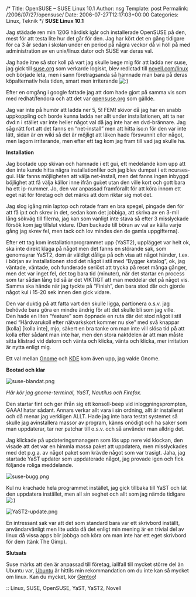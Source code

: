 /*
 Title: OpenSUSE &#8211; SUSE Linux 10.1
 Author: nsg
 Template: post
 Permalink: /2006/07/27/opensuse/
 Date: 2006-07-27T12:17:03+00:00
 Categories: Linux, Teknik
*/
**SUSE Linux 10.1**

Jag städade ren min 120G hårdisk igår och installerade OpenSUSE på den, mest för att testa lite hur det går för den. Jag har kört det en gång tidigare för ca 3 år sedan i skolan under en period på några veckor då vi höll på med administration av en unix/linux dator och SUSE var deras val.

Jag hade itne så stor koll på vart jag skulle bege mig för att ladda ner suse, jag gick till [suse.org][1] som verkarde logiskt, blev redictad till [novell.com/linux][2] och började leta, men i sann företragsanda så hamnade man bara på deras köpalternativ hela tiden, smart men irriterande <img src="http://nsg.cc/wp-includes/images/smilies/icon_smile.gif" alt=":)" class="wp-smiley" /> 

Efter en omgång i google fattade jag att dom hade gjort på samma vis som med redhat/fendora och att det var [opensuse.org][3] som gällde.

Jag var inte på humör att ladda ner 5, 5! FEM! skivor då jag har en snabb uppkoppling och borde kunna ladda ner allt under installationen, att ta ner dvd:n i stället var inte heller något val då jag inte har en dvd-brännare. Jag såg rätt fort att det fanns en &#8220;net-install&#8221; men att hitta iso:n för den var inte lätt, sidan är en wiki så det är möjligt att läken hade försvunnit eller något, men lagom irriterande, men efter ett tag kom jag fram till vad jag skulle ha.

**Installation**

Jag bootade upp skivan och hamnade i ett gui, ett medelande kom upp att den inte kunde hitta nägra installationfiler och jag blev dumpat i ett ncurses-gui. Här fanns möjligheten att välja net-install, men det fanns ingen inbyggd böjlighet att få välja källor inne ifrån gui:et utan den ville kort och gott bara ha ett ip-nummer. Jo, den var anpassad framförallt för att köra innom ett eget nät för företag och det märks att dom riktar sig mot det.

Jag slog igång min laptop och rotade fram en bra spegel, pingade den för att få ip:t och skrev in det, sedan kom det jobbiga, att skriva av en 3-mil lång sökväg till filerna, jag kan som vanligt inte stava så efter 3 misslyckade försök kom jag tillslut vidare. (Den backade till böran av val av källa varje gång jag skrev fel, men tack och lov mindes den de gamla uppgifterna).

Efter ett tag kom installationprogrammet upp (YaST2), upplägget var helt ok, ska inte direkt klaga på något men det fanns en störande sak, som genomsyrar YaST2, dom är väldigt dåliga på och visa att något händer, t.ex. i början av installationen stod det något i stil med &#8220;Bygger katalog&#8221;, ok, jag väntade, väntade, och funderade seriöst att trycka på reset många gånger, men det var inget fel, det tog bara tid (minuter), när det startar en process som tar sådan lång tid så är det VIKTIGT att man meddelar det på något vis. Samma ska hände när jag tyckte på &#8220;Finish&#8221;, den bara stod där och gjorde något kul i 15-20 sek innen den gick vidare.

Den var duktig på att fatta vart den skulle ligga, partionera o.s.v. jag behövde bara göra en mindre ändrig för att det skulle bli som jag ville.  
Den hade en liten &#8220;feature&#8221; som öppnade en ruta där det stod något i stil med &#8220;Hårdvarukoll efter nätvarkskort kommer nu ske&#8221; med svå knappar \[kolla\] \[kolla inte\], mjo, säkert en bra tanke om man inte vill slösa tid på att kolla efter sådant man inte har, men den stora naktdelen är att man måste sitta klistrad vid datorn och vänta och klicka, vänta och klicka, mer irritation är nytta enligt mig.

Ett val mellan [Gnome][4] och [KDE][5] kom även upp, jag valde Gnome.

**Bootad och klar**

<img id="image90" src="http://cdn.junkpile.se/2006/07/suse-blandat.png" alt="suse-blandat.png" />

*Här kör jag gnome-terminal, YaST, Nautilus och Firefox.*

Den startar fint och ger ifrån sig ett konsoll-beep vid inloggningsprompten, GAAA! hatar sådant. Annars verkar allt vara i sin ordning, allt är installerat och då menar jag verkligen ALLT. Hade jag inte bara testat systemet så skulle jag avinstallera massor av program, känns onödigt och ha saker som man uppdaterar, tar ner patchar till o.s.v. och så använder man alldrig det.

Jag klickade på updateringsmanagern som lös upp nere vid klockan, den visade att det var en himmla massa paket att uppdatera, men misslyckades med det p.g.a. av något paket som krävde något som var trasigt. Jaha, jag startade YaST updater som uppdaterade något, jag provade igen och fick följande roliga meddelande.

<img id="image91" src="http://cdn.junkpile.se/2006/07/suse-bugg.png" alt="suse-bugg.png" />

Kul nu krachade hela programmet instället, jag gick tillbaka till YaST och lät den uppdatera instället, men all sin seghet och allt som jag nämde tidigare <img src="http://nsg.cc/wp-includes/images/smilies/icon_smile.gif" alt=":)" class="wp-smiley" /> 

<img id="image92" src="http://cdn.junkpile.se/2006/07/YaST2-update.png" alt="YaST2-update.png" />

En intressant sak var att det som standard bara var ett skrivbord inställt, användarvänligt men lite udda då det enligt min mening är en trivial del av linux då vissa apps blir jobbga och köra om man inte har ett eget skrivbord för dem (tänk The Gimp).

**Slutsats**

Suse märks att den är anpassad till företag, iallfall till mycket större del än Ubuntu var, [Ubuntu][6] är hittils min rekommandation om du inte kan så mycket om linux. Kan du mycket, kör [Gentoo][7]!

:: Linux, SUSE, OpenSUSE, YaST, YaST2, Novell

<small></small>

 [1]: http://www.suse.org
 [2]: http://www.novell.com/linux/
 [3]: http://www.opensuse.org
 [4]: http://www.gnome.org
 [5]: http://www.kde.org
 [6]: http://www.ubuntu.com
 [7]: http://www.gentoo.org